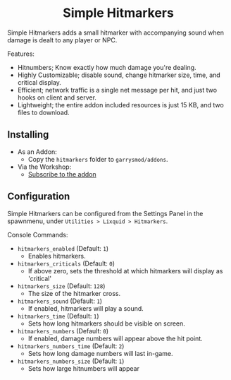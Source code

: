 <h1 align="center">Simple Hitmarkers</h1>

Simple Hitmarkers adds a small hitmarker with accompanying sound when damage is dealt to any player or NPC.

Features:

-   Hitnumbers; Know exactly how much damage you're dealing.
-   Highly Customizable; disable sound, change hitmarker size, time, and critical display.
-   Efficient; network traffic is a single net message per hit, and just two hooks on client and server.
-   Lightweight; the entire addon included resources is just 15 KB, and two files to download.

## Installing

-   As an Addon:
    -   Copy the `hitmarkers` folder to `garrysmod/addons`.
-   Via the Workshop:
    -   [Subscribe to the
        addon](http://steamcommunity.com/sharedfiles/filedetails/?id=950493639)

## Configuration

Simple Hitmarkers can be configured from the Settings Panel in the spawnmenu,
under `Utilities > Lixquid > Hitmarkers`.

Console Commands:

-   `hitmarkers_enabled` (Default: `1`)
    -   Enables hitmarkers.
-   `hitmarkers_criticals` (Default: `0`)
    -   If above zero, sets the threshold at which hitmarkers will display as
        'critical'
-   `hitmarkers_size` (Default: `128`)
    -   The size of the hitmarker cross.
-   `hitmarkers_sound` (Default: `1`)
    -   If enabled, hitmarkers will play a sound.
-   `hitmarkers_time` (Default: `1`)
    -   Sets how long hitmarkers should be visible on screen.
-   `hitmarkers_numbers` (Default: `0`)
    -   If enabled, damage numbers will appear above the hit point.
-   `hitmarkers_numbers_time` (Default: `2`)
    -   Sets how long damage numbers will last in-game.
-   `hitmarkers_numbers_size` (Default: `1`)
    -   Sets how large hitnumbers will appear
